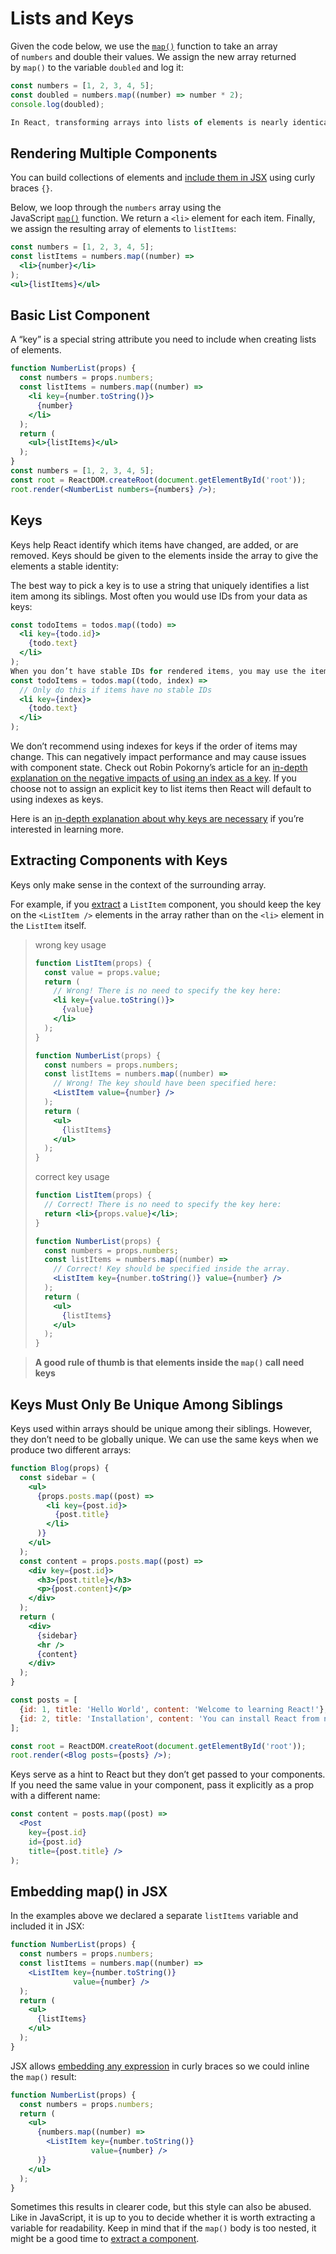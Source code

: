 # Lists and Keys

Given the code below, we use the [`map()`](https://developer.mozilla.org/en-US/docs/Web/JavaScript/Reference/Global_Objects/Array/map) function to take an array of `numbers` and double their values. We assign the new array returned by `map()` to the variable `doubled` and log it:

```jsx
const numbers = [1, 2, 3, 4, 5];
const doubled = numbers.map((number) => number * 2);
console.log(doubled);

In React, transforming arrays into lists of elements is nearly identical.
```

## Rendering Multiple Components

You can build collections of elements and [include them in JSX](https://reactjs.org/docs/introducing-jsx.html#embedding-expressions-in-jsx) using curly braces `{}`.

Below, we loop through the `numbers` array using the JavaScript [`map()`](https://developer.mozilla.org/en-US/docs/Web/JavaScript/Reference/Global_Objects/Array/map) function. We return a `<li>` element for each item. Finally, we assign the resulting array of elements to `listItems`:

```jsx
const numbers = [1, 2, 3, 4, 5];
const listItems = numbers.map((number) =>
  <li>{number}</li>
);
<ul>{listItems}</ul>
```

## Basic List Component

A “key” is a special string attribute you need to include when creating lists of elements.

```jsx
function NumberList(props) {
  const numbers = props.numbers;
  const listItems = numbers.map((number) =>
    <li key={number.toString()}>
      {number}
    </li>
  );
  return (
    <ul>{listItems}</ul>
  );
}
const numbers = [1, 2, 3, 4, 5];
const root = ReactDOM.createRoot(document.getElementById('root'));
root.render(<NumberList numbers={numbers} />);
```

## Keys

Keys help React identify which items have changed, are added, or are removed. Keys should be given to the elements inside the array to give the elements a stable identity:

The best way to pick a key is to use a string that uniquely identifies a list item among its siblings. Most often you would use IDs from your data as keys:

```jsx
const todoItems = todos.map((todo) =>
  <li key={todo.id}>
    {todo.text}
  </li>
);
When you don’t have stable IDs for rendered items, you may use the item index as a key as a last resort:
const todoItems = todos.map((todo, index) =>
  // Only do this if items have no stable IDs
  <li key={index}>
    {todo.text}
  </li>
);
```

We don’t recommend using indexes for keys if the order of items may change. This can negatively impact performance and may cause issues with component state. Check out Robin Pokorny’s article for an [in-depth explanation on the negative impacts of using an index as a key](https://robinpokorny.com/blog/index-as-a-key-is-an-anti-pattern/). If you choose not to assign an explicit key to list items then React will default to using indexes as keys.

Here is an [in-depth explanation about why keys are necessary](https://reactjs.org/docs/reconciliation.html#recursing-on-children) if you’re interested in learning more.

## Extracting Components with Keys

Keys only make sense in the context of the surrounding array.

For example, if you [extract](https://reactjs.org/docs/components-and-props.html#extracting-components) a `ListItem` component, you should keep the key on the `<ListItem />` elements in the array rather than on the `<li>` element in the `ListItem` itself.

> wrong key usage
> 
> ```jsx
> function ListItem(props) {
>   const value = props.value;
>   return (
>     // Wrong! There is no need to specify the key here:
>     <li key={value.toString()}>
>       {value}
>     </li>
>   );
> }
> 
> function NumberList(props) {
>   const numbers = props.numbers;
>   const listItems = numbers.map((number) =>
>     // Wrong! The key should have been specified here:
>     <ListItem value={number} />
>   );
>   return (
>     <ul>
>       {listItems}
>     </ul>
>   );
> }
> ```
> 
> correct key usage
> 
> ```jsx
> function ListItem(props) {
>   // Correct! There is no need to specify the key here:
>   return <li>{props.value}</li>;
> }
> 
> function NumberList(props) {
>   const numbers = props.numbers;
>   const listItems = numbers.map((number) =>
>     // Correct! Key should be specified inside the array.
>     <ListItem key={number.toString()} value={number} />
>   );
>   return (
>     <ul>
>       {listItems}
>     </ul>
>   );
> }
> ```

> **A good rule of thumb is that elements inside the `map()` call need keys**

## 

## Keys Must Only Be Unique Among Siblings

Keys used within arrays should be unique among their siblings. However, they don’t need to be globally unique. We can use the same keys when we produce two different arrays:

```jsx
function Blog(props) {
  const sidebar = (
    <ul>
      {props.posts.map((post) =>
        <li key={post.id}>
          {post.title}
        </li>
      )}
    </ul>
  );
  const content = props.posts.map((post) =>
    <div key={post.id}>
      <h3>{post.title}</h3>
      <p>{post.content}</p>
    </div>
  );
  return (
    <div>
      {sidebar}
      <hr />
      {content}
    </div>
  );
}

const posts = [
  {id: 1, title: 'Hello World', content: 'Welcome to learning React!'},
  {id: 2, title: 'Installation', content: 'You can install React from npm.'}
];

const root = ReactDOM.createRoot(document.getElementById('root'));
root.render(<Blog posts={posts} />);
```

Keys serve as a hint to React but they don’t get passed to your components. If you need the same value in your component, pass it explicitly as a prop with a different name:

```jsx
const content = posts.map((post) =>
  <Post
    key={post.id}
    id={post.id}
    title={post.title} />
);
```

## Embedding map() in JSX

In the examples above we declared a separate `listItems` variable and included it in JSX:

```jsx
function NumberList(props) {
  const numbers = props.numbers;
  const listItems = numbers.map((number) =>
    <ListItem key={number.toString()}
              value={number} />
  );
  return (
    <ul>
      {listItems}
    </ul>
  );
}
```

JSX allows [embedding any expression](https://reactjs.org/docs/introducing-jsx.html#embedding-expressions-in-jsx) in curly braces so we could inline the `map()` result:

```jsx
function NumberList(props) {
  const numbers = props.numbers;
  return (
    <ul>
      {numbers.map((number) =>
        <ListItem key={number.toString()}
                  value={number} />
      )}
    </ul>
  );
}
```

Sometimes this results in clearer code, but this style can also be abused. Like in JavaScript, it is up to you to decide whether it is worth extracting a variable for readability. Keep in mind that if the `map()` body is too nested, it might be a good time to [extract a component](https://reactjs.org/docs/components-and-props.html#extracting-components).
